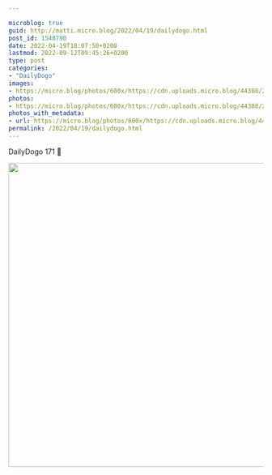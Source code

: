 ```yaml
---

microblog: true
guid: http://matti.micro.blog/2022/04/19/dailydogo.html
post_id: 1548790
date: 2022-04-19T18:07:50+0200
lastmod: 2022-09-12T09:45:26+0200
type: post
categories:
- "DailyDogo"
images:
- https://micro.blog/photos/600x/https://cdn.uploads.micro.blog/44388/2022/139b7895a5.jpg
photos:
- https://micro.blog/photos/600x/https://cdn.uploads.micro.blog/44388/2022/139b7895a5.jpg
photos_with_metadata:
- url: https://micro.blog/photos/600x/https://cdn.uploads.micro.blog/44388/2022/139b7895a5.jpg
permalink: /2022/04/19/dailydogo.html
---
```

DailyDogo 171 🐶

<img src="https://micro.blog/photos/600x/https://blog.martin-haehnel.de/uploads/2022/139b7895a5.jpg" width="600" height="600" alt="" />

